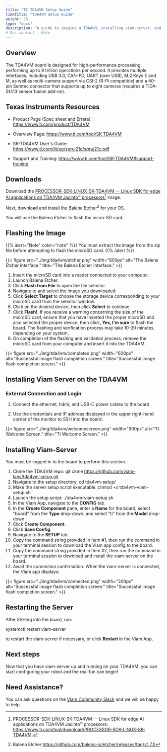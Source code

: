 ```yaml
---
title: "TI TDA4VM Setup Guide"
linkTitle: "TDA4VM Setup Guide"
weight: 25
type: "docs"
description: "A guide to imaging a TDA4VM, installing viam-server, and syncing the TDA4VM with the Viam app."
# Doc contact - Mike
---
```

## Overview

The TDA4VM board is designed for high-performance processing, performing up to 8 trillion operations per second. It provides multiple interfaces, including USB 3.0, CAN-FD, UART (over USB), M.2 Keys E and M, as well as multi-camera support via CSI-2 (R-Pi compatible) and a 40-pin Semtec connector that supports up to eight cameras (requires a TIDA-01413 sensor fusion add-on).

## Texas Instruments Resources

* Product Page
(Spec sheet and Errata): <a href="https://www.ti.com/product/TDA4VM" target="blank">ht<span></span>tps://www.ti.com/product/TDA4VM</a>

* Overview Page: <a href="https://www.ti.com/tool/SK-TDA4VM" target="blank">ht<span></span>tps://www.ti.com/tool/SK-TDA4VM</a>

* SK-TDA4VM User's Guide: <a href="https://www.ti.com/lit/ug/spruj21c/spruj21c.pdf" target="blank">ht<span></span>tps://www.ti.com/lit/ug/spruj21c/spruj21c.pdf</a>

* Support and Training: <a href="https://www.ti.com/tool/SK-TDA4VM#support-training" target="blank">ht<span></span>tps://www.ti.com/tool/SK-TDA4VM#support-training</a>

## Downloads

Download the <a href="https://www.ti.com/tool/download/PROCESSOR-SDK-LINUX-SK-TDA4VM" target="_blank">PROCESSOR-SDK-LINUX-SK-TDA4VM — Linux SDK for edge AI applications on TDA4VM Jacinto™ processors</a>[^image] image.

[^image]:PROCESSOR-SDK-LINUX-SK-TDA4VM — Linux SDK for edge AI applications on TDA4VM Jacinto™ processors: <a href="https://www.ti.com/tool/download/PROCESSOR-SDK-LINUX-SK-TDA4VM">ht<span></span>tps://www.ti.com/tool/download/PROCESSOR-SDK-LINUX-SK-TDA4VM.

Next, download and install the <a href="https://github.com/balena-io/etcher/releases/tag/v1.7.0" target="_blank">Balena Etcher</a>[^etcher] for your OS.

[^etcher]:Balena Etcher <a href="https://github.com/balena-io/etcher/releases/tag/v1.7.0" target="_blank">ht<span><span>tps://github.com/balena-io/etcher/releases/tag/v1.7.0</a>

You will use the Balena Etcher to flash the micro-SD card.

## Flashing the Image


{{% alert="Note" color="note" %}}
You must extract the image from the zip file before attempting to flash the microSD card.
{{% /alert %}}

{{< figure src="../img/tda4vm/etcher.png" width="600px" alt="The Balena Etcher interface." title="The Balena Etcher interface." >}}

1. Insert the microSD card into a reader connected to your computer.
1. Launch Balena Etcher.
1. Click **Flash from File** to open the file selector.
1. Navigate to and select the image you downloaded.
1. Click **Select Target** to choose the storage device corresponding to your microSD card from the selector window.
1. Click on the desired device, then click **Select** to continue.
1. Click **Flash!**. 
   If you receive a warning concerning the size of the microSD card, ensure that you have inserted the proper microSD and also selected the proper device, then click, **Yes, I'm sure** to flash the board. 
   The flashing and verification process may take 10-20 minutes, depending on your system.
1. On completion of the flashing and validation process, remove the microSD card from your computer and insert it into the TDA4VM.

{{< figure src="../img/tda4vm/completed.png" width="600px" alt="Successful image flash completion screen." title="Successful image flash completion screen." >}}

## Installing Viam Server on the TDA4VM

### External Connection and Login

1. Connect the ethernet, hdmi, and USB-C power cables to the board. 

2. Use the credentials and IP address displayed in the upper right-hand corner of the monitor to SSH into the board:

{{< figure src="../img/tda4vm/welcomescreen.png" width="600px" alt="TI Welcome Screen." title="TI Welcome Screen." >}}

## Installing Viam-Server

You must be logged in to the board to perform this section.

1. Clone the TDA4VM repo: git clone https://github.com/viam-labs/tda4vm-setup.git
1. Navigate to the setup directory: cd tda4vm-setup/
1. Make the server setup script executable: chmod +x tda4vm-viam-setup.sh
1. Launch the setup script: ./tda4vm-viam-setup.sh
1. In the Viam App, navigate to the **CONFIG** tab. 
1. In the **Create Component** pane, enter a **Name** for the board, select "board" from the **Type** drop-down, and select "ti" from the **Model** drop-down.
1. Click **Create Component**.
1. Click **Save Config**.
1. Navigate to the **SETUP** tab.
1. Copy the command string provided in Item #1, then run the command in your terminal session to download the Viam app config to the board.
1. Copy the command string provided in Item #2, then run the command in your terminal session to download and install the viam-server on the board.
1. Await the connection confirmation. When the viam-server is connected, the Viam app displays:

{{< figure src="../img/tda4vm/connected.png" width="300px" alt="Successful image flash completion screen." title="Successful image flash completion screen." >}}

## Restarting the Server

After SSHing into the board, run:

<file>systemctl restart viam-server</file>

to restart the viam-server if necessary, or click **Restart** in the Viam App.

## Next steps

Now that you have viam-server up and running on your TDA4VM, you can start configuring your robot and the real fun can begin!

## Need Assistance?

You can ask questions on the [Viam Community Slack](http://viamrobotics.slack.com) and we will be happy to help.
